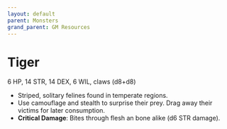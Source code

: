 ```yaml
---
layout: default
parent: Monsters
grand_parent: GM Resources
---
```


# Tiger

6 HP, 14 STR, 14 DEX, 6 WIL, claws (d8+d8)

- Striped, solitary felines found in temperate regions.
- Use camouflage and stealth to surprise their prey. Drag away their victims for later consumption. 
- **Critical Damage**: Bites through flesh an bone alike (d6 STR damage). 
